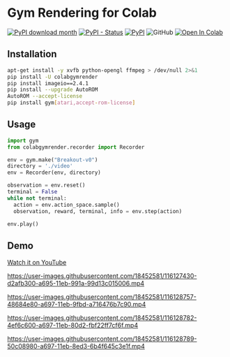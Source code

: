 # Gym Rendering for Colab

[![PyPI download month](https://img.shields.io/pypi/dm/colabgymrender.svg)](https://pypi.python.org/pypi/colabgymrender/)
[![PyPI - Status](https://img.shields.io/pypi/status/colabgymrender)](https://pypi.python.org/pypi/colabgymrender/)
[![PyPI](https://img.shields.io/pypi/v/colabgymrender)](https://pypi.python.org/pypi/colabgymrender/)
![GitHub](https://img.shields.io/github/license/Ryan-Rudes/colabgymrender)
[![Open In Colab](https://colab.research.google.com/assets/colab-badge.svg)](https://colab.research.google.com/github/Ryan-Rudes/colabgymrender/blob/main/notebooks/demo.ipynb)

## Installation
```bash
apt-get install -y xvfb python-opengl ffmpeg > /dev/null 2>&1
pip install -U colabgymrender
pip install imageio==2.4.1
pip install --upgrade AutoROM
AutoROM --accept-license
pip install gym[atari,accept-rom-license]
```

## Usage
```python
import gym
from colabgymrender.recorder import Recorder

env = gym.make("Breakout-v0")
directory = './video'
env = Recorder(env, directory)

observation = env.reset()
terminal = False
while not terminal:
  action = env.action_space.sample()
  observation, reward, terminal, info = env.step(action)

env.play()
```

## Demo

[Watch it on YouTube](https://youtu.be/nv2dU_9oZJ0)

https://user-images.githubusercontent.com/18452581/116127430-d2afb300-a695-11eb-991a-99d13c015006.mp4

https://user-images.githubusercontent.com/18452581/116128757-48684e80-a697-11eb-9fbd-a716476b7c90.mp4

https://user-images.githubusercontent.com/18452581/116128782-4ef6c600-a697-11eb-80d2-fbf22ff7cf6f.mp4

https://user-images.githubusercontent.com/18452581/116128789-50c08980-a697-11eb-8ed3-6b4f645c3e1f.mp4
